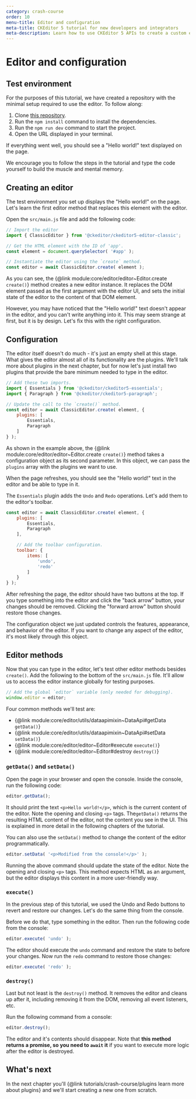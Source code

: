 ```yaml
---
category: crash-course
order: 10
menu-title: Editor and configuration
meta-title: CKEditor 5 tutorial for new developers and integrators
meta-description: Learn how to use CKEditor 5 APIs to create a custom editor plugin.
---
```


# Editor and configuration

## Test environment

For the purposes of this tutorial, we have created a repository with the minimal setup required to use the editor. To follow along:

1. Clone [this repository](https://github.com/ckeditor/tutorial-setup).
2. Run the `npm install` command to install the dependencies.
3. Run the `npm run dev` command to start the project.
4. Open the URL displayed in your terminal.

If everything went well, you should see a "Hello world!" text displayed on the page.

We encourage you to follow the steps in the tutorial and type the code yourself to build the muscle and mental memory.

## Creating an editor

The test environment you set up displays the "Hello world!" on the page. Let's learn the first editor method that replaces this element with the editor.

Open the `src/main.js` file and add the following code:

```js
// Import the editor
import { ClassicEditor } from '@ckeditor/ckeditor5-editor-classic';

// Get the HTML element with the ID of 'app'.
const element = document.querySelector( '#app' );

// Instantiate the editor using the `create` method.
const editor = await ClassicEditor.create( element );
```

As you can see, the {@link module:core/editor/editor~Editor.create `create()`} method creates a new editor instance. It replaces the DOM element passed as the first argument with the editor UI, and sets the initial state of the editor to the content of that DOM element.

However, you may have noticed that the "Hello world!" text doesn't appear in the editor, and you can't write anything into it. This may seem strange at first, but it is by design. Let's fix this with the right configuration.

## Configuration

The editor itself doesn't do much - it's just an empty shell at this stage. What gives the editor almost all of its functionality are the plugins. We'll talk more about plugins in the next chapter, but for now let's just install two plugins that provide the bare minimum needed to type in the editor.

```js
// Add these two imports.
import { Essentials } from '@ckeditor/ckeditor5-essentials';
import { Paragraph } from '@ckeditor/ckeditor5-paragraph';

// Update the call to the `create()` method.
const editor = await ClassicEditor.create( element, {
	plugins: [
		Essentials,
		Paragraph
	]
} );
```

As shown in the example above, the {@link module:core/editor/editor~Editor.create `create()`} method takes a configuration object as its second parameter. In this object, we can pass the `plugins` array with the plugins we want to use.

When the page refreshes, you should see the "Hello world!" text in the editor and be able to type in it.

The `Essentials` plugin adds the `Undo` and `Redo` operations. Let's add them to the editor's toolbar.

```js
const editor = await ClassicEditor.create( element, {
	plugins: [
		Essentials,
		Paragraph
	],

	// Add the toolbar configuration.
	toolbar: {
		items: [
			'undo',
			'redo'
		]
	}
} );
```

After refreshing the page, the editor should have two buttons at the top. If you type something into the editor and click the "back arrow" button, your changes should be removed. Clicking the "forward arrow" button should restore those changes.

The configuration object we just updated controls the features, appearance, and behavior of the editor. If you want to change any aspect of the editor, it's most likely through this object.

## Editor methods

Now that you can type in the editor, let's test other editor methods besides `create()`. Add the following to the bottom of the `src/main.js` file. It'll allow us to access the editor instance globally for testing purposes.

```js
// Add the global `editor` variable (only needed for debugging).
window.editor = editor;
```

Four common methods we'll test are:

* {@link module:core/editor/utils/dataapimixin~DataApi#getData `getData()`}
* {@link module:core/editor/utils/dataapimixin~DataApi#setData `setData()`}
* {@link module:core/editor/editor~Editor#execute `execute()`}
* {@link module:core/editor/editor~Editor#destroy `destroy()`}

### `getData()` and `setData()`

Open the page in your browser and open the console. Inside the console, run the following code:

```js
editor.getData();
```

It should print the text `<p>Hello world!</p>`, which is the current content of the editor. Note the opening and closing `<p>` tags. The`getData()` returns the resulting HTML content of the editor, not the content you see in the UI. This is explained in more detail in the following chapters of the tutorial.

You can also use the `setData()` method to change the content of the editor programmatically.

```js
editor.setData( '<p>Modified from the console!</p>' );
```

Running the above command should update the state of the editor. Note the opening and closing `<p>` tags. This method expects HTML as an argument, but the editor displays this content in a more user-friendly way.

### `execute()`

In the previous step of this tutorial, we used the Undo and Redo buttons to revert and restore our changes. Let's do the same thing from the console.

Before we do that, type something in the editor. Then run the following code from the console:

```js
editor.execute( 'undo' );
```

The editor should execute the `undo` command and restore the state to before your changes. Now run the `redo` command to restore those changes:

```js
editor.execute( 'redo' );
```

### `destroy()`

Last but not least is the `destroy()` method. It removes the editor and cleans up after it, including removing it from the DOM, removing all event listeners, etc.

Run the following command from a console:

```js
editor.destroy();
```

The editor and it's contents should disappear. Note that **this method returns a promise, so you need to `await` it** if you want to execute more logic after the editor is destroyed.

## What's next

In the next chapter you'll {@link tutorials/crash-course/plugins learn more about plugins} and we'll start creating a new one from scratch.

